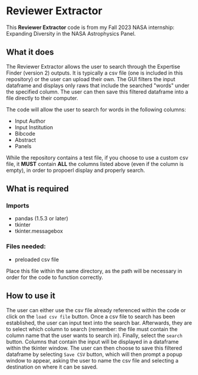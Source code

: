 # Reviewer Extractor

This **Reviewer Extractor** code is from my Fall 2023 NASA internship: Expanding Diversity in the NASA Astrophysics Panel.

## What it does

The Reviewer Extractor allows the user to search through the Expertise Finder (version 2) outputs. It is typically a csv file (one is included in this repository) or the user can upload their own. The GUI filters the input dataframe and displays only raws that include the searched "words" under the specified column. The user can then save this filtered dataframe into a file directly to their computer.

The code will allow the user to search for words in the following columns:
- Input Author
- Input Institution
- Bibcode
- Abstract
- Panels

While the repository contains a test file, if you choose to use a custom csv file, it **MUST** contain **ALL** the columns listed above (even if the column is empty), in order to propoerl display and properly search.

## What is required
### Imports

- pandas (1.5.3 or later)
- tkinter 
- tkinter.messagebox

### Files needed:
- preloaded csv file

Place this file within the same directory, as the path will be necessary in order for the code to function correctly.

## How to use it

The user can either use the csv file already referenced within the code or click on the `load csv file` button. Once a csv file to search has been established, the user can input
text into the search bar. Afterwards, they are to select which column to search (remember: the file must contain the column name that the user wants to search in). Finally, select 
the `search` button. Columns that contain the input will be displayed in a dataframe within the tkinter window. The user can then choose to save this filtered dataframe by selecting
`Save CSV` button, which will then prompt a popup window to appear, asking the user to name the csv file and selecting a destination on where it can be saved. 

